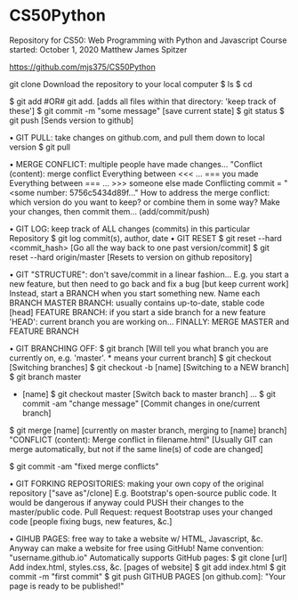 # CS50Python
Repository for CS50: Web Programming with Python and Javascript
Course started: October 1, 2020
Matthew James Spitzer


https://github.com/mjs375/CS50Python


git clone <repository url>
  Download the repository to your local computer
$ ls
$ cd <repository name>

$ git add <filename> #OR# git add.   [adds all files within that directory: 'keep track of these']
$ git commit -m "some message" [save current state]
$ git status
$ git push [Sends version to github]


• GIT PULL: take changes on github.com, and pull them down to local version
   $ git pull


• MERGE CONFLICT: multiple people have made changes...
   "Conflict (content): merge conflict
   Everything between <<< ... === you made
   Everything between === ... >>> someone else made
   Conflicting commit = "<some number: 5756c5434d89f..."
 How to address the merge conflict: which version do you want to keep? or combine them in some way?
   Make your changes, then commit them... (add/commit/push)


• GIT LOG: keep track of ALL changes (commits) in this particular Repository
  $ git log
    commit(s), author, date
• GIT RESET
   $ git reset --hard <commit_hash> [Go all the way back to one past version/commit]
   $ git reset --hard origin/master [Resets to version on github repository]

• GIT "STRUCTURE": don't save/commit in a linear fashion...
  E.g. you start a new feature, but then need to go back and fix a bug [but keep current work]
     Instead, start a BRANCH when you start something new. Name each BRANCH
     MASTER BRANCH: usually contains up-to-date, stable code [head]
     FEATURE BRANCH: if you start a side branch for a new feature
        'HEAD': current branch you are working on...
    FINALLY: MERGE MASTER and FEATURE BRANCH

• GIT BRANCHING OFF:
$ git branch
   [Will tell you what branch you are currently on, e.g. 'master'. * means your current branch]
$ git checkout            [Switching branches]
$ git checkout -b [name]  [Switching to a NEW branch]
$ git branch
     master
   * [name]
$ git checkout master   [Switch back to master branch]
...
$ git commit -am "change message" [Commit changes in one/current branch]

$ git merge [name]  [currently on master branch, merging to [name] branch]
   "CONFLICT (content): Merge conflict in filename.html" [Usually GIT can merge automatically, but not if the same line(s) of code are changed]
   <!-- -->
$ git commit -am "fixed merge conflicts"


• GIT FORKING REPOSITORIES: making your own copy of the original repository ["save as"/clone]
   E.g. Bootstrap's open-source public code. It would be dangerous if anyway could PUSH their changes to the master/public code.
   Pull Request: request Bootstrap uses your changed code [people fixing bugs, new features, &c.]

• GIHUB PAGES: free way to take a website w/ HTML, Javascript, &c.
   Anyway can make a website for free using GitHub!
   Name convention: "username.github.io"
      Automatically supports GitHub pages:
      $ git clone [url]
         Add index.html, styles.css, &c. [pages of website]
      $ git add index.html
      $ git commit -m "first commit"
      $ git push
      GITHUB PAGES [on github.com]: "Your page is ready to be published!"
